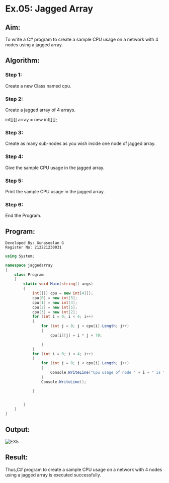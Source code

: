 # Ex.05: Jagged Array
## Aim:
To write a C# program to create a sample CPU usage on a network with 4 nodes using a jagged array.
## Algorithm:
 ### Step 1: 
Create a new Class named cpu.
### Step 2:
Create a jagged array of 4 arrays.

int[][] array = new int[][];

### Step 3:
Create as many sub-nodes as you wish inside one node of jagged array.
### Step 4:
Give the sample CPU usage in the jagged array.  
### Step 5:
Print the sample CPU usage in the jagged array.
### Step 6:
End the Program.


## Program:
```
Developed By: Gunaseelan G
Register No: 212221230031
```
```C#
using System;

namespace jaggedarray
{
    class Program
    {
        static void Main(string[] args)
        {
            int[][] cpu = new int[4][];
            cpu[0] = new int[3];
            cpu[1] = new int[4];
            cpu[2] = new int[5];
            cpu[3] = new int[2];
            for (int i = 0; i < 4; i++)
            {
                for (int j = 0; j < cpu[i].Length; j++)
                {
                    cpu[i][j] = i * j + 70;

                }
            }
            for (int i = 0; i < 4; i++)
            {
                for (int j = 0; j < cpu[i].Length; j++)
                {
                    Console.WriteLine("Cpu usage of node " + i + " is " + cpu[i][j] + " %");
                }
                Console.WriteLine();

            }


        }
    }
}
```


## Output:

![EX5](https://github.com/Guru-Guna/Ex05-Rec-JaggedArray/assets/93427255/39bca083-0b63-4217-8b78-8d27179cec84)


## Result:
Thus,C# program to create a sample CPU usage on a network with 4 nodes using a jagged array is executed successfully.
